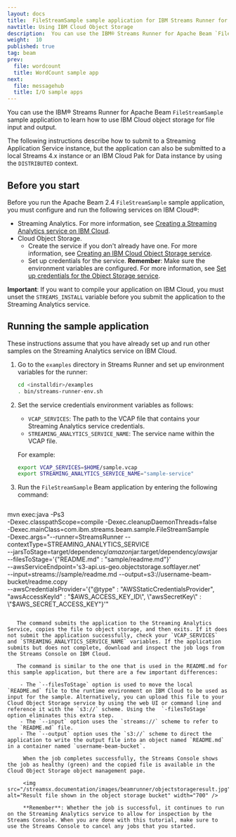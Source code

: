 ```yaml
---
layout: docs
title:  FileStreamSample sample application for IBM Streams Runner for Apache Beam
navtitle: Using IBM Cloud Object Storage
description:  You can use the IBM® Streams Runner for Apache Beam `FileStreamSample` sample application to learn how to use IBM Cloud object storage for file input and output.
weight:  10
published: true
tag: beam
prev:
  file: wordcount
  title: WordCount sample app
next:
  file: messagehub
  title: I/O sample apps
---
```


You can use the IBM® Streams Runner for Apache Beam `FileStreamSample` sample application to learn how to use IBM Cloud object storage for file input and output.

The following instructions describe how to submit to a Streaming
Application Service instance, but the application can also be submitted to
a local Streams 4.x instance or an IBM Cloud Pak for Data instance by using
the `DISTRIBUTED` context.

## Before you start

Before you run the Apache Beam 2.4 `FileStreamSample` sample application, you must configure and run the following services on IBM Cloud®:

- Streaming Analytics. For more information, see [Creating a Streaming Analytics service on IBM Cloud](../beamrunner-2b-sas/#creating-a-streaming-analytics-service-on-ibm-cloud).
- Cloud Object Storage.
   - Create the service if you don't already have one. For more information, see [Creating an IBM Cloud Object Storage service](../io/#creating-an-ibm-cloud-object-storage-service).
   - Set up credentials for the service. **Remember**: Make sure the environment variables are configured. For more information, see [Set up credentials for the Object Storage  service](../io/#setting-up-credentials-for-the-object-storage-service).

**Important**: If you want to compile your application on IBM Cloud, you must unset the `STREAMS_INSTALL` variable before you submit the application to the Streaming Analytics service.

## Running the sample application

These instructions assume that you have already set up and run other samples on the Streaming Analytics service on IBM Cloud.

1. Go to the `examples` directory in Streams Runner and set up environment variables for the runner:

    ```bash
    cd <installdir>/examples
    . bin/streams-runner-env.sh
    ```

2. Set the service credentials environment variables as follows:
    - `VCAP_SERVICES`: The path to the VCAP file that contains your Streaming Analytics service credentials.
    - `STREAMING_ANALYTICS_SERVICE_NAME`: The service name within the VCAP file.

    For example:

    ```bash
    export VCAP_SERVICES=$HOME/sample.vcap
    export STREAMING_ANALYTICS_SERVICE_NAME="sample-service"
    ```

3. Run the `FileStreamSample` Beam application by entering the following command:

    ```bash
mvn exec:java -Ps3 \
  -Dexec.classpathScope=compile -Dexec.cleanupDaemonThreads=false \
  -Dexec.mainClass=com.ibm.streams.beam.sample.FileStreamSample \
  -Dexec.args="--runner=StreamsRunner --contextType=STREAMING_ANALYTICS_SERVICE \
    --jarsToStage=target/dependency/*amazon*jar:target/dependency/*aws*jar \
    --filesToStage='{\"README.md\" : \"sample/readme.md\"}' \
    --awsServiceEndpoint='s3-api.us-geo.objectstorage.softlayer.net' \
    --input=streams://sample/readme.md --output=s3://username-beam-bucket/readme.copy \
    --awsCredentialsProvider='{\"@type\" : \"AWSStaticCredentialsProvider\", \
      \"awsAccessKeyId\" : \"$AWS_ACCESS_KEY_ID\", \"awsSecretKey\" : \"$AWS_SECRET_ACCESS_KEY\"}'"
```

   The command submits the application to the Streaming Analytics Service, copies the file to object storage, and then exits. If it does not submit the application successfully, check your `VCAP_SERVICES` and `STREAMING_ANALYTICS_SERVICE_NAME` variables. If the application submits but does not complete, download and inspect the job logs from the Streams Console on IBM Cloud.

   The command is similar to the one that is used in the README.md for this sample application, but there are a few important differences:

    - The `--filesToStage` option is used to move the local `README.md` file to the runtime environment on IBM Cloud to be used as input for the sample. Alternatively, you can upload this file to your Cloud Object Storage service by using the web UI or command line and reference it with the `s3://` scheme. Using the  `-filesToStage` option eliminates this extra step.
    - The `--input` option uses the `streams://` scheme to refer to the `README.md` file.
    - The `--output` option uses the `s3://` scheme to direct the application to write the output file into an object named `README.md` in a container named `username-beam-bucket`.

     When the job completes successfully, the Streams Console shows the job as healthy (green) and the copied file is available in the Cloud Object Storage object management page.

     <img src="/streamsx.documentation/images/beamrunner/objectstorageresult.jpg" alt="Result file shown in the object storage bucket" width="700" />

     **Remember**: Whether the job is successful, it continues to run on the Streaming Analytics service to allow for inspection by the Streams Console. When you are done with this tutorial, make sure to use the Streams Console to cancel any jobs that you started.
